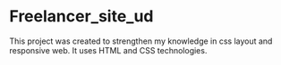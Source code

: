 # Freelancer_site_ud

<p>This project was created to strengthen my knowledge in css layout and responsive web. It uses HTML and CSS technologies.</p>
